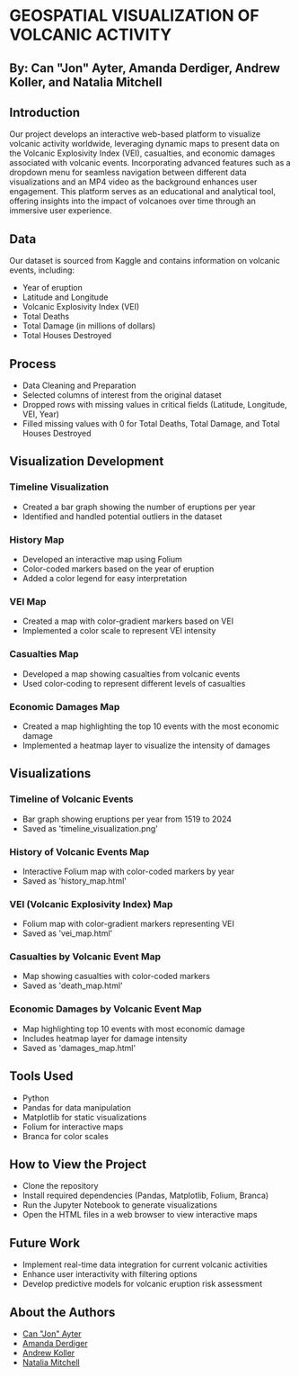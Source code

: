 # GEOSPATIAL VISUALIZATION OF VOLCANIC ACTIVITY
## By: Can "Jon" Ayter, Amanda Derdiger, Andrew Koller, and Natalia Mitchell

## Introduction
Our project develops an interactive web-based platform to visualize volcanic activity worldwide, leveraging dynamic maps to present data on the Volcanic Explosivity Index (VEI), casualties, and economic damages associated with volcanic events. Incorporating advanced features such as a dropdown menu for seamless navigation between different data visualizations and an MP4 video as the background enhances user engagement. This platform serves as an educational and analytical tool, offering insights into the impact of volcanoes over time through an immersive user experience.

## Data
Our dataset is sourced from Kaggle and contains information on volcanic events, including:

* Year of eruption
* Latitude and Longitude
* Volcanic Explosivity Index (VEI)
* Total Deaths
* Total Damage (in millions of dollars)
* Total Houses Destroyed

## Process
* Data Cleaning and Preparation
* Selected columns of interest from the original dataset
* Dropped rows with missing values in critical fields (Latitude, Longitude, VEI, Year)
* Filled missing values with 0 for Total Deaths, Total Damage, and Total Houses Destroyed

## Visualization Development

### Timeline Visualization
* Created a bar graph showing the number of eruptions per year
* Identified and handled potential outliers in the dataset

### History Map
* Developed an interactive map using Folium
* Color-coded markers based on the year of eruption
* Added a color legend for easy interpretation

### VEI Map
* Created a map with color-gradient markers based on VEI
* Implemented a color scale to represent VEI intensity

### Casualties Map
* Developed a map showing casualties from volcanic events
* Used color-coding to represent different levels of casualties

### Economic Damages Map
* Created a map highlighting the top 10 events with the most economic damage
* Implemented a heatmap layer to visualize the intensity of damages

## Visualizations
### Timeline of Volcanic Events
* Bar graph showing eruptions per year from 1519 to 2024
* Saved as 'timeline_visualization.png'

### History of Volcanic Events Map
* Interactive Folium map with color-coded markers by year
* Saved as 'history_map.html'

### VEI (Volcanic Explosivity Index) Map
* Folium map with color-gradient markers representing VEI
* Saved as 'vei_map.html'

### Casualties by Volcanic Event Map
* Map showing casualties with color-coded markers
* Saved as 'death_map.html'

### Economic Damages by Volcanic Event Map
* Map highlighting top 10 events with most economic damage
* Includes heatmap layer for damage intensity
* Saved as 'damages_map.html'

## Tools Used
* Python
* Pandas for data manipulation
* Matplotlib for static visualizations
* Folium for interactive maps
* Branca for color scales

## How to View the Project
* Clone the repository
* Install required dependencies (Pandas, Matplotlib, Folium, Branca)
* Run the Jupyter Notebook to generate visualizations
* Open the HTML files in a web browser to view interactive maps

## Future Work
* Implement real-time data integration for current volcanic activities
* Enhance user interactivity with filtering options
* Develop predictive models for volcanic eruption risk assessment

## About the Authors
* [Can "Jon" Ayter](https://github.com/canayter)
* [Amanda Derdiger](https://github.com/aderdiger)
* [Andrew Koller](https://github.com/AEKoller)
* [Natalia Mitchell](https://github.com/nmitchell1219) 

